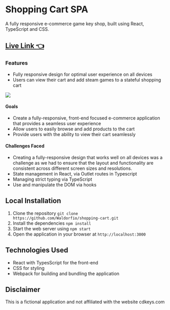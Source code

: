# Shopping Cart SPA
A fully responsive e-commerce game key shop, built using React, TypeScript and CSS.
## [Live Link 👈](https://shopping-cart-1yg.pages.dev/)

### Features
- Fully responsive design for optimal user experience on all devices
- Users can view their cart and add steam games to a stateful shopping cart

![](animation3.gif)  

#### Goals
- Create a fully-responsive, front-end focused e-commerce application that provides a seamless user experience
- Allow users to easily browse and add products to the cart
- Provide users with the ability to view their cart seamlessly

#### Challenges Faced
- Creating a fully-responsive design that works well on all devices was a challenge as we had to ensure that the layout and functionality are consistent across different screen sizes and resolutions.
- State management in React, via Outlet routes in Typescript
- Managing strict typing via TypeScript
- Use and manipulate the DOM via hooks

## Local Installation
1.	Clone the repository `git clone https://github.com/Waldorfio/shopping-cart.git`
2.	Install the dependencies `npm install`
3.	Start the web server using `npm start`
4.	Open the application in your browser at `http://localhost:3000`

## Technologies Used
- React with TypesScript for the front-end
- CSS for styling
- Webpack for building and bundling the application

## Disclaimer
This is a fictional application and not affiliated with the website cdkeys.com
